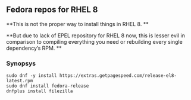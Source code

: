 ## Fedora repos for RHEL 8

**This is not the proper way to install things in RHEL 8. **

**But due to lack of EPEL repository for RHEL 8 now, this is lesser evil in comparison to compiling everything you need or rebuilding every single dependency’s RPM. **

### Synopsys

    sudo dnf -y install https://extras.getpagespeed.com/release-el8-latest.rpm
    sudo dnf install fedora-release
    dnfplus install filezilla